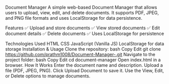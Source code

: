 Document Manager
A simple web-based Document Manager that allows users to upload, view, edit, and delete documents. It supports PDF, JPEG, and PNG file formats and uses LocalStorage for data persistence.

Features
✅ Upload and store documents
✅ View stored documents
✅ Edit document details
✅ Delete documents
✅ Uses LocalStorage for persistence

Technologies Used
HTML
CSS
JavaScript (Vanilla JS)
LocalStorage for data storage
Installation & Usage
Clone the repository:
bash
Copy
Edit
git clone https://github.com/prathm1008/Document-Manager-.git
Navigate to the project folder:
bash
Copy
Edit
cd document-manager
Open index.html in a browser.
How It Works
Enter the document name and description.
Upload a file (PDF, JPEG, PNG).
Click Upload Document to save it.
Use the View, Edit, or Delete options to manage documents.

